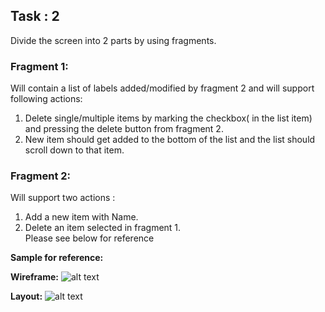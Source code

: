 ## **Task : 2**

Divide the screen into 2 parts by using fragments. 
### **Fragment 1:** 
Will contain a list of labels added/modified by fragment 2 and will support following actions:
1. Delete single/multiple items by marking the checkbox( in the list item) and pressing the delete button from fragment 2.
2. New item should get added to the bottom of the list and the list should scroll down to that item.

### **Fragment 2:** 
Will support two actions :
1. Add a new item with Name.  
2. Delete an item selected in fragment 1. 
<br> Please see below for reference

**Sample for reference:**

**Wireframe:**
![alt text](https://github.com/mahesh-du/PhysicsWallah-Task2/Assets/l1.png)

**Layout:**
![alt text](https://github.com/mahesh-du/PhysicsWallah-Task2/Assets/l2.png)
